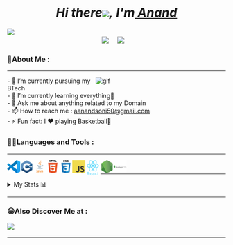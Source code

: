 <h1 align="center"><em>Hi there</em><img src="https://camo.githubusercontent.com/e8e7b06ecf583bc040eb60e44eb5b8e0ecc5421320a92929ce21522dbc34c891/68747470733a2f2f6d656469612e67697068792e636f6d2f6d656469612f6876524a434c467a6361737252346961377a2f67697068792e676966" width="30px"><em>,&nbsp;I'm</em><a href="https://www.linkedin.com/in/anand-soni-63a924202"><em>&nbsp;Anand</em></a></h1>
<div>
    <img src="https://readme-typing-svg.herokuapp.com/?lines=Computer+Science+Student;Web+Developer;Coder;Learner;"> 
    <a href="https://git.io/typing-svg">
</div>
<div align="center">
    <a href="https://www.instagram.com/notsoanand_" target="_blank"><img src="https://img.shields.io/badge/Instagram-E4405F?style=for-the-badge&logo=instagram&logoColor=white"></a>&nbsp;&nbsp;&nbsp;&nbsp;
    <a href="https://www.linkedin.com/in/anand-soni-63a924202" target="_blank"><img src="https://img.shields.io/badge/LinkedIn-0077B5?style=for-the-badge&logo=linkedin&logoColor=white"></a>&nbsp;&nbsp;&nbsp;&nbsp;
</div>
<p align="left">
    <h3>📌About Me&nbsp;:</h3>
    <hr>
    <img align="right" src="https://user-images.githubusercontent.com/76837650/236640087-2812f899-12c2-4652-aca2-1a84bd0b951d.gif" alt="gif" width="300px" height="auto">
    - 🔭 I’m currently pursuing my BTech <br>
    - 🌱 I’m currently learning everything🤣 <br>
    - 💬 Ask me about anything related to my Domain <br>
    - 📫 How to reach me : <a href="https://www.gmail.com" target="_blank">aanandsoni50@gmail.com</a><br>
    - ⚡ Fun fact: I ❤ playing Basketball🏀 <br>
</p>
<div align="left">
    <h3><span width="20px">👩‍💻</span>Languages and Tools&nbsp;:</h3>
    <hr>
    <img align="left" alt="Visual Studio Code" width="30px" src="https://raw.githubusercontent.com/github/explore/80688e429a7d4ef2fca1e82350fe8e3517d3494d/topics/visual-studio-code/visual-studio-code.png"/>
    <img align="left" alt="C++" width="30px" src="https://raw.githubusercontent.com/github/explore/80688e429a7d4ef2fca1e82350fe8e3517d3494d/topics/cpp/cpp.png">
    <img align="left" alt="Java" width="30px" src="https://raw.githubusercontent.com/github/explore/80688e429a7d4ef2fca1e82350fe8e3517d3494d/topics/java/java.png">
    <img align="left" alt="HTML5" width="30px" src="https://raw.githubusercontent.com/github/explore/80688e429a7d4ef2fca1e82350fe8e3517d3494d/topics/html/html.png" />
    <img align="left" alt="CSS3" width="30px" src="https://raw.githubusercontent.com/github/explore/80688e429a7d4ef2fca1e82350fe8e3517d3494d/topics/css/css.png" />
    <img align="left" alt="JavaScript" width="30px" src="https://raw.githubusercontent.com/github/explore/80688e429a7d4ef2fca1e82350fe8e3517d3494d/topics/javascript/javascript.png" />
    <img align="left" alt="ReactJS" width="35px" 
src="https://raw.githubusercontent.com/devicons/devicon/master/icons/react/react-original-wordmark.svg" />
    <img align="left" alt="Node.js" width="30px" src="https://raw.githubusercontent.com/github/explore/80688e429a7d4ef2fca1e82350fe8e3517d3494d/topics/nodejs/nodejs.png" />
    <img align="left" alt="MongoDB" width="30px" src="https://raw.githubusercontent.com/github/explore/80688e429a7d4ef2fca1e82350fe8e3517d3494d/topics/mongodb/mongodb.png" />
</div>
<br>
<hr>
<details>
    <summary>My Stats 📊</summary>
    <br>
    <div align="center">
        <img src = "https://github-readme-stats.vercel.app/api?username=prototype47&show_icons=true&theme=bear" width = 400> &nbsp;&nbsp;&nbsp;&nbsp;
        <img src = "https://github-readme-streak-stats.herokuapp.com?user=prototype47&theme=dark&hide_border=false" width = 400 alt="stats"> &nbsp;
        <img src="https://github-readme-stats.vercel.app/api/top-langs/?username=prototype47&count_private=true&line_height=40&theme=dark&layout=compact" alt="stats"> 
    </div>
    <br>
</details>
<hr>
<div align="left">
    <h3>😁Also Discover Me at&nbsp;:</h3>
    <a href="https://www.hackerrank.com/prototype47" target="_blank"><img src="https://img.shields.io/badge/-Hackerrank-2EC866?style=for-the-badge&logo=HackerRank&logoColor=white"></a>
</div>
<hr>
